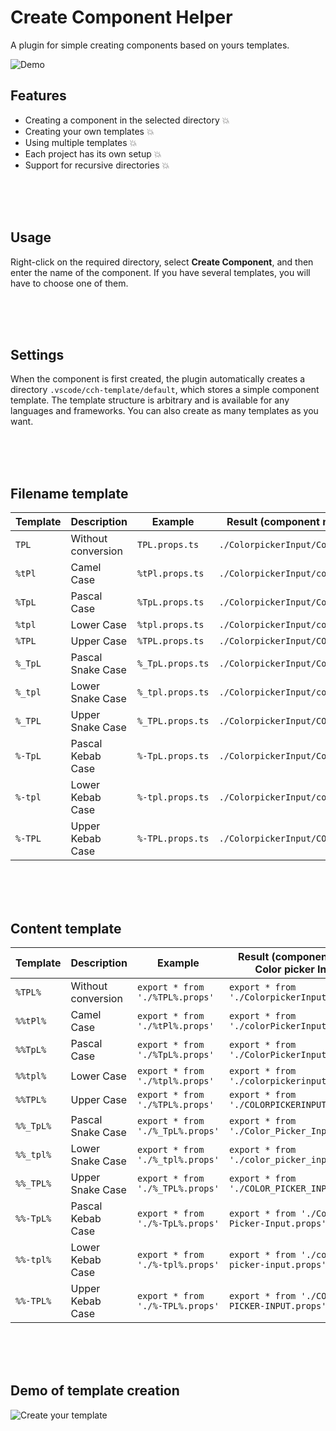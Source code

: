 # Create Component Helper

A plugin for simple creating components based on yours templates.

![Demo](https://raw.githubusercontent.com/dsbasko/component-creator/main/assets/intro.gif 'Demo')

## Features

- Creating a component in the selected directory 💥
- Creating your own templates 💥
- Using multiple templates 💥
- Each project has its own setup 💥
- Support for recursive directories 💥

<br><br><br>

## Usage

Right-click on the required directory, select **Create Component**, and then enter the name of the component. If you have several templates, you will have to choose one of them.

<br><br><br>

## Settings

When the component is first created, the plugin automatically creates a directory `.vscode/cch-template/default`, which stores a simple component template. The template structure is arbitrary and is available for any languages and frameworks. You can also create as many templates as you want.

<br><br><br>

## Filename template

| Template | Description        | Example          | Result (component name: Color picker Input)      |
| -------- | ------------------ | ---------------- | ------------------------------------------------ |
| `TPL`    | Without conversion | `TPL.props.ts`   | `./ColorpickerInput/ColorpickerInput.props.ts`   |
| `%tPl`   | Camel Case         | `%tPl.props.ts`  | `./ColorpickerInput/colorPickerInput.props.ts`   |
| `%TpL`   | Pascal Case        | `%TpL.props.ts`  | `./ColorpickerInput/ColorPickerInput.props.ts`   |
| `%tpl`   | Lower Case         | `%tpl.props.ts`  | `./ColorpickerInput/colorpickerinput.props.ts`   |
| `%TPL`   | Upper Case         | `%TPL.props.ts`  | `./ColorpickerInput/COLORPICKERINPUT.props.ts`   |
| `%_TpL`  | Pascal Snake Case  | `%_TpL.props.ts` | `./ColorpickerInput/Color_Picker_Input.props.ts` |
| `%_tpl`  | Lower Snake Case   | `%_tpl.props.ts` | `./ColorpickerInput/color_picker_input.props.ts` |
| `%_TPL`  | Upper Snake Case   | `%_TPL.props.ts` | `./ColorpickerInput/COLOR_PICKER_INPUT.props.ts` |
| `%-TpL`  | Pascal Kebab Case  | `%-TpL.props.ts` | `./ColorpickerInput/Color-Picker-Input.props.ts` |
| `%-tpl`  | Lower Kebab Case   | `%-tpl.props.ts` | `./ColorpickerInput/color-picker-input.props.ts` |
| `%-TPL`  | Upper Kebab Case   | `%-TPL.props.ts` | `./ColorpickerInput/COLOR-PICKER-INPUT.props.ts` |

<br><br><br>

## Content template

| Template  | Description        | Example                          | Result (component name: Color picker Input)  |
| --------- | ------------------ | -------------------------------- | -------------------------------------------- |
| `%TPL%`   | Without conversion | `export * from './%TPL%.props'`  | `export * from './ColorpickerInput.props'`   |
| `%%tPl%`  | Camel Case         | `export * from './%tPl%.props'`  | `export * from './colorPickerInput.props'`   |
| `%%TpL%`  | Pascal Case        | `export * from './%TpL%.props'`  | `export * from './ColorPickerInput.props'`   |
| `%%tpl%`  | Lower Case         | `export * from './%tpl%.props'`  | `export * from './colorpickerinput.props'`   |
| `%%TPL%`  | Upper Case         | `export * from './%TPL%.props'`  | `export * from './COLORPICKERINPUT.props'`   |
| `%%_TpL%` | Pascal Snake Case  | `export * from './%_TpL%.props'` | `export * from './Color_Picker_Input.props'` |
| `%%_tpl%` | Lower Snake Case   | `export * from './%_tpl%.props'` | `export * from './color_picker_input.props'` |
| `%%_TPL%` | Upper Snake Case   | `export * from './%_TPL%.props'` | `export * from './COLOR_PICKER_INPUT.props'` |
| `%%-TpL%` | Pascal Kebab Case  | `export * from './%-TpL%.props'` | `export * from './Color-Picker-Input.props'` |
| `%%-tpl%` | Lower Kebab Case   | `export * from './%-tpl%.props'` | `export * from './color-picker-input.props'` |
| `%%-TPL%` | Upper Kebab Case   | `export * from './%-TPL%.props'` | `export * from './COLOR-PICKER-INPUT.props'` |

<br><br><br>

## Demo of template creation

![Create your template](https://raw.githubusercontent.com/dsbasko/component-creator/main/assets/your-template.gif 'Create your template')
